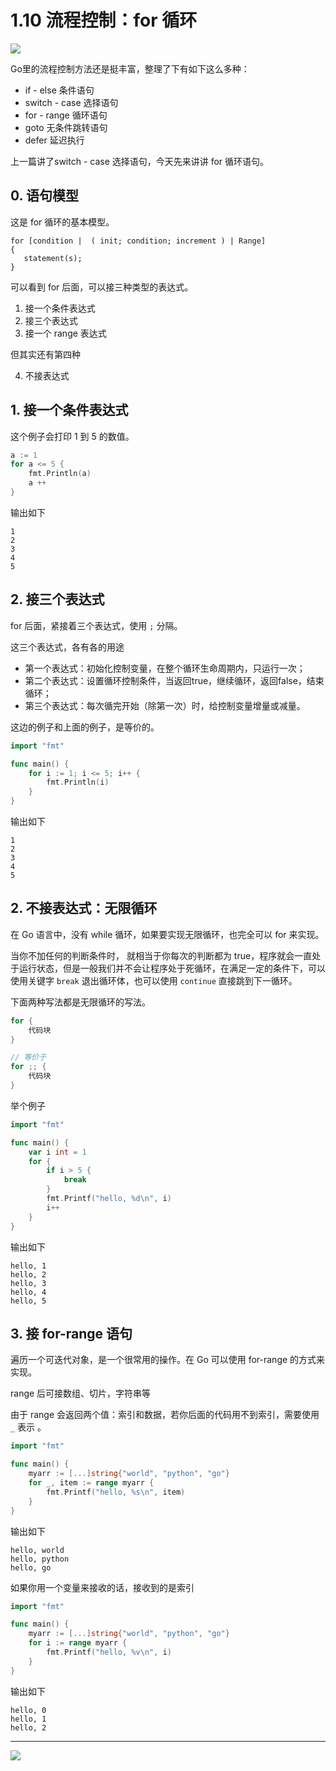 # 1.10 流程控制：for 循环

![](http://image.iswbm.com/20200607145423.png)

Go里的流程控制方法还是挺丰富，整理了下有如下这么多种：

- if - else 条件语句
- switch - case 选择语句
- for - range 循环语句
- goto 无条件跳转语句
- defer 延迟执行

上一篇讲了switch - case 选择语句，今天先来讲讲 for  循环语句。

## 0. 语句模型

这是 for 循环的基本模型。

```
for [condition |  ( init; condition; increment ) | Range]
{
   statement(s);
}
```

可以看到 for 后面，可以接三种类型的表达式。

1. 接一个条件表达式
2. 接三个表达式
3. 接一个 range 表达式

但其实还有第四种

4.  不接表达式

## 1. 接一个条件表达式

这个例子会打印 1 到 5 的数值。

```go
a := 1
for a <= 5 {
	fmt.Println(a)
	a ++ 
}
```

输出如下

```
1
2
3
4
5
```



## 2. 接三个表达式

for 后面，紧接着三个表达式，使用 `;` 分隔。

这三个表达式，各有各的用途

- 第一个表达式：初始化控制变量，在整个循环生命周期内，只运行一次；
- 第二个表达式：设置循环控制条件，当返回true，继续循环，返回false，结束循环；
- 第三个表达式：每次循完开始（除第一次）时，给控制变量增量或减量。

这边的例子和上面的例子，是等价的。

```go
import "fmt"

func main() {
    for i := 1; i <= 5; i++ {
        fmt.Println(i)
    }
}
```

输出如下 

```
1
2
3
4
5
```



## 2. 不接表达式：无限循环

在 Go 语言中，没有 while 循环，如果要实现无限循环，也完全可以 for 来实现。

当你不加任何的判断条件时， 就相当于你每次的判断都为 true，程序就会一直处于运行状态，但是一般我们并不会让程序处于死循环，在满足一定的条件下，可以使用关键字 `break` 退出循环体，也可以使用 `continue` 直接跳到下一循环。

下面两种写法都是无限循环的写法。

```go
for {
    代码块
}

// 等价于
for ;; {
    代码块
}
```

举个例子

```go
import "fmt"

func main() {
	var i int = 1
	for {
		if i > 5 {
			break
		}
		fmt.Printf("hello, %d\n", i)
		i++
	}
}
```

输出如下

```
hello, 1
hello, 2
hello, 3
hello, 4
hello, 5
```



## 3. 接 for-range 语句

遍历一个可迭代对象，是一个很常用的操作。在 Go 可以使用 for-range 的方式来实现。

range 后可接数组、切片，字符串等

由于 range 会返回两个值：索引和数据，若你后面的代码用不到索引，需要使用 `_` 表示 。

```go
import "fmt"

func main() {
	myarr := [...]string{"world", "python", "go"}
	for _, item := range myarr {
		fmt.Printf("hello, %s\n", item)
	}
}
```

输出如下

```
hello, world
hello, python
hello, go
```

如果你用一个变量来接收的话，接收到的是索引

```go
import "fmt"

func main() {
	myarr := [...]string{"world", "python", "go"}
	for i := range myarr {
		fmt.Printf("hello, %v\n", i)
	}
}
```

输出如下

```
hello, 0
hello, 1
hello, 2
```



---

![](http://image.iswbm.com/20200607174235.png)
